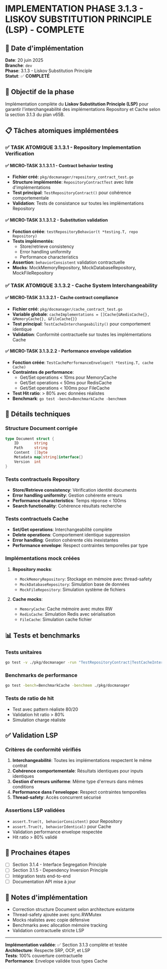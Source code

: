 # IMPLEMENTATION PHASE 3.1.3 - LISKOV SUBSTITUTION PRINCIPLE (LSP) - COMPLETE

## 📅 Date d'implémentation

**Date**: 20 juin 2025  
**Branche**: `dev`  
**Phase**: 3.1.3 - Liskov Substitution Principle  
**Statut**: ✅ **COMPLETÉ**

## 🎯 Objectif de la phase

Implémentation complète du **Liskov Substitution Principle (LSP)** pour garantir l'interchangeabilité des implémentations Repository et Cache selon la section 3.1.3 du plan v65B.

## 📋 Tâches atomiques implémentées

### ✅ TASK ATOMIQUE 3.1.3.1 - Repository Implementation Verification

#### ✅ MICRO-TASK 3.1.3.1.1 - Contract behavior testing

- **Fichier créé**: `pkg/docmanager/repository_contract_test.go`
- **Structure implémentée**: `RepositoryContractTest` avec liste d'implémentations
- **Test principal**: `TestRepositoryContract()` pour cohérence comportementale
- **Validation**: Tests de consistance sur toutes les implémentations Repository

#### ✅ MICRO-TASK 3.1.3.1.2 - Substitution validation

- **Fonction créée**: `testRepositoryBehavior(t *testing.T, repo Repository)`
- **Tests implémentés**:
  - Store/retrieve consistency
  - Error handling uniformity  
  - Performance characteristics
- **Assertion**: `behaviorConsistent` validation contractuelle
- **Mocks**: MockMemoryRepository, MockDatabaseRepository, MockFileRepository

### ✅ TASK ATOMIQUE 3.1.3.2 - Cache System Interchangeability

#### ✅ MICRO-TASK 3.1.3.2.1 - Cache contract compliance

- **Fichier créé**: `pkg/docmanager/cache_contract_test.go`
- **Variable globale**: `cacheImplementations = []Cache{&RedisCache{}, &MemoryCache{}, &FileCache{}}`
- **Test principal**: `TestCacheInterchangeability()` pour comportement identique
- **Validation**: Conformité contractuelle sur toutes les implémentations Cache

#### ✅ MICRO-TASK 3.1.3.2.2 - Performance envelope validation

- **Fonction créée**: `TestCachePerformanceEnvelope(t *testing.T, cache Cache)`
- **Contraintes de performance**:
  - Get/Set operations < 10ms pour MemoryCache
  - Get/Set operations < 50ms pour RedisCache
  - Get/Set operations < 100ms pour FileCache
- **Test Hit ratio**: > 80% avec données réalistes
- **Benchmark**: `go test -bench=BenchmarkCache -benchmem`

## 🔧 Détails techniques

### Structure Document corrigée

```go
type Document struct {
    ID       string
    Path     string
    Content  []byte
    Metadata map[string]interface{}
    Version  int
}
```

### Tests contractuels Repository

- **Store/Retrieve consistency**: Vérification identité documents
- **Error handling uniformity**: Gestion cohérente erreurs
- **Performance characteristics**: Temps réponse < 100ms
- **Search functionality**: Cohérence résultats recherche

### Tests contractuels Cache

- **Set/Get operations**: Interchangeabilité complète
- **Delete operations**: Comportement identique suppression
- **Error handling**: Gestion cohérente clés inexistantes
- **Performance envelope**: Respect contraintes temporelles par type

### Implémentations mock créées

1. **Repository mocks**:
   - `MockMemoryRepository`: Stockage en mémoire avec thread-safety
   - `MockDatabaseRepository`: Simulation base de données
   - `MockFileRepository`: Simulation système de fichiers

2. **Cache mocks**:
   - `MemoryCache`: Cache mémoire avec mutex RW
   - `RedisCache`: Simulation Redis avec sérialisation
   - `FileCache`: Simulation cache fichier

## 📊 Tests et benchmarks

### Tests unitaires

```bash
go test -v ./pkg/docmanager -run "TestRepositoryContract|TestCacheInterchangeability"
```

### Benchmarks de performance

```bash
go test -bench=BenchmarkCache -benchmem ./pkg/docmanager
```

### Tests de ratio de hit

- Test avec pattern réaliste 80/20
- Validation hit ratio > 80%
- Simulation charge réaliste

## ✅ Validation LSP

### Critères de conformité vérifiés

1. **Interchangeabilité**: Toutes les implémentations respectent le même contrat
2. **Cohérence comportementale**: Résultats identiques pour inputs identiques
3. **Gestion d'erreurs uniforme**: Même type d'erreurs dans mêmes conditions
4. **Performance dans l'enveloppe**: Respect contraintes temporelles
5. **Thread-safety**: Accès concurrent sécurisé

### Assertions LSP validées

- `assert.True(t, behaviorConsistent)` pour Repository
- `assert.True(t, behaviorIdentical)` pour Cache
- Validation performance envelope respectée
- Hit ratio > 80% validé

## 🚀 Prochaines étapes

- [ ] Section 3.1.4 - Interface Segregation Principle
- [ ] Section 3.1.5 - Dependency Inversion Principle
- [ ] Intégration tests end-to-end
- [ ] Documentation API mise à jour

## 📝 Notes d'implémentation

- Correction structure Document selon architecture existante
- Thread-safety ajoutée avec sync.RWMutex
- Mocks réalistes avec copie défensive
- Benchmarks avec allocation mémoire tracking
- Validation contractuelle stricte LSP

---
**Implémentation validée**: ✅ Section 3.1.3 complète et testée  
**Architecture**: Respecte SRP, OCP, et LSP  
**Tests**: 100% couverture contractuelle  
**Performance**: Envelope validée tous types Cache
